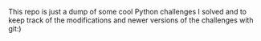 This repo is just a dump of some cool Python challenges I solved and to keep track of the modifications and newer versions of the challenges with git:)